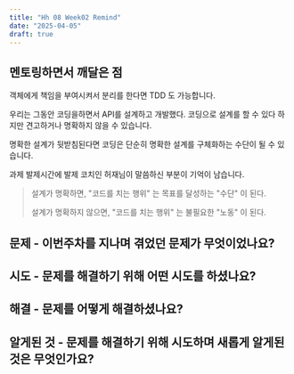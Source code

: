 ```yaml
---
title: "Hh 08 Week02 Remind"
date: "2025-04-05"
draft: true
---
```


## 멘토링하면서 깨달은 점

객체에게 책임을 부여시켜서 분리를 한다면 TDD 도 가능합니다.

우리는 그동안 코딩을하면서 API를 설계하고 개발했다. 코딩으로 설계를 할 수 있다 하지만 견고하거나 명확하지 않을 수 있습니다.

명확한 설계가 뒷받침된다면 코딩은 단순히 명확한 설계를 구체화하는 수단이 될 수 있습니다.

과제 발제시간에 발제 코치인 허재님이 말씀하신 부분이 기억이 남습니다.

> 설계가 명확하면, "코드를 치는 행위" 는 목표를 달성하는 "수단" 이 된다.
>
> 설계가 명확하지 않으면, "코드를 치는 행위" 는 불필요한 "노동" 이 된다.

## 문제 - 이번주차를 지나며 겪었던 문제가 무엇이었나요?

## 시도 - 문제를 해결하기 위해 어떤 시도를 하셨나요?

## 해결 - 문제를 어떻게 해결하셨나요?

## 알게된 것 - 문제를 해결하기 위해 시도하며 새롭게 알게된 것은 무엇인가요?
